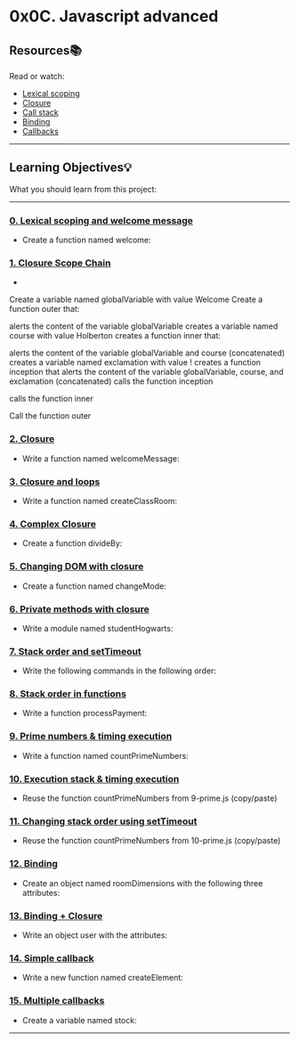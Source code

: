 # 0x0C. Javascript advanced

## Resources:books:
Read or watch:
* [Lexical scoping](https://intranet.hbtn.io/rltoken/g-zr8tvvc7rW022BJACkmQ)
* [Closure](https://intranet.hbtn.io/rltoken/O1oMScZjNIWydX6nnV_k3Q)
* [Call stack](https://intranet.hbtn.io/rltoken/WsNQ1uR0omWQzaIBBbt14Q)
* [Binding](https://intranet.hbtn.io/rltoken/xJPkQ6H1Ph_GFgSeJzFiOg)
* [Callbacks](https://intranet.hbtn.io/rltoken/h1fiqPqwFzQQHNrGR4olxA)

---
## Learning Objectives:bulb:
What you should learn from this project:

---

### [0. Lexical scoping and welcome message](./0-welcome.js)
* Create a function named welcome:


### [1. Closure Scope Chain](./1-nested_functions.js)
* 
Create a variable named globalVariable with value Welcome
Create a function outer that:


alerts the content of the variable globalVariable
creates a variable named course with value Holberton
creates a function inner that:


alerts the content of the variable globalVariable and course (concatenated)
creates a variable named exclamation with value !
creates a function inception that alerts the content of the variable globalVariable, course, and exclamation (concatenated)
calls the function inception

calls the function inner

Call the function outer



### [2. Closure](./2-function_me.js)
* Write a  function named welcomeMessage:


### [3. Closure and loops](./3-classrooms.js)
* Write a function named createClassRoom:


### [4. Complex Closure](./4-math.js)
* Create a function divideBy:


### [5. Changing DOM with closure](./5-mode.js)
* Create a function named changeMode:


### [6. Private methods with closure](./6-hogwarts.js)
* Write a module named studentHogwarts:


### [7. Stack order and setTimeout](./7-timeout.js)
* Write the following commands in the following order:


### [8. Stack order in functions](./8-payments.js)
* Write a function processPayment:


### [9. Prime numbers & timing execution](./9-prime.js)
* Write a function named countPrimeNumbers:


### [10. Execution stack & timing execution](./10-prime.js)
* Reuse the function countPrimeNumbers from 9-prime.js (copy/paste)


### [11. Changing stack order using setTimeout](./11-prime.js)
* Reuse the function countPrimeNumbers from 10-prime.js (copy/paste)


### [12. Binding](./12-room_area.js)
* Create an object named roomDimensions with the following three attributes:


### [13. Binding + Closure](./13-bind_user.js)
* Write an object user with the attributes:


### [14. Simple callback](./14-wikipedia.js)
* Write a new function named createElement:


### [15. Multiple callbacks](./100-stock.js)
* Create a variable named stock:

---
